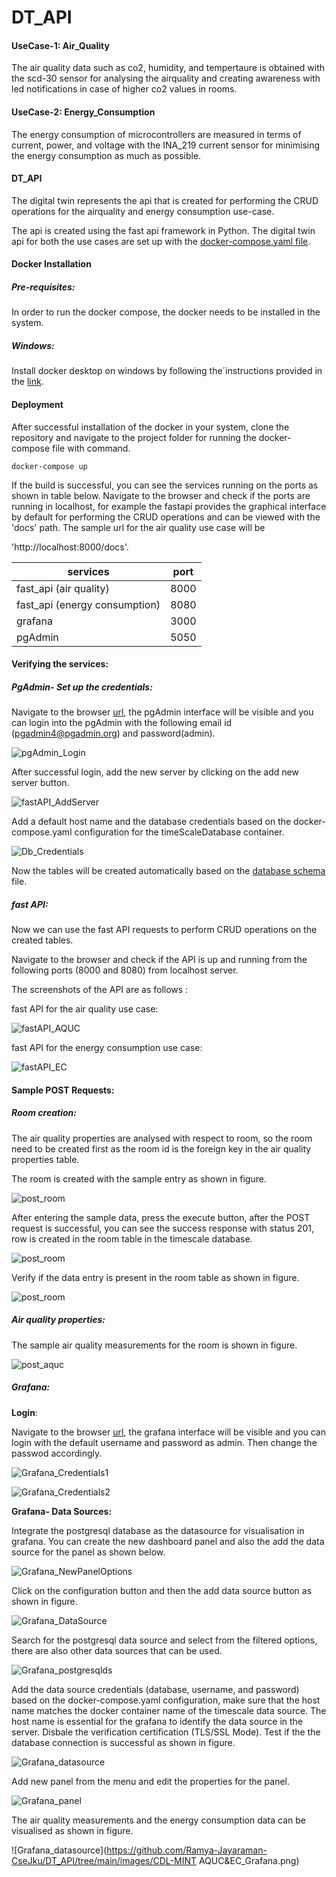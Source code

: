 # DT_API
#### UseCase-1: Air_Quality

The air quality data such as co2, humidity, and tempertaure is obtained with the scd-30 sensor for analysing the airquality and creating awareness with led notifications in case of higher co2 values in rooms.

#### UseCase-2: Energy_Consumption

The energy consumption of microcontrollers are measured in terms of current, power, and voltage with the INA_219 current sensor for minimising the energy consumption as much as possible.

#### DT_API

The digital twin represents the api that is created for performing the CRUD operations for the airquality  and energy consumption use-case.

The api is created using the fast api framework in Python. The digital twin api for both the use cases are set up with the [docker-compose.yaml file]('https://github.com/Ramya-Jayaraman-CseJku/DT_API/blob/main/docker-compose.yaml'). 

#### Docker Installation

##### Pre-requisites:

In order to run the docker compose, the docker needs to be installed in the system.

##### Windows:

Install docker desktop on windows by following the´instructions provided in the [link]('https://docs.docker.com/desktop/install/windows-install/').

#### Deployment

After successful installation of the docker in your system, clone the repository and navigate to the project folder for running the docker-compose file with command.

`docker-compose up`

If the build is successful, you can see the services running on the ports as shown in table below. Navigate to the browser and check if the ports are running in localhost, for example the fastapi provides the graphical interface by default for performing the CRUD operations and can be viewed with the 'docs' path. The sample url for the air quality use case will be

 'http://localhost:8000/docs'.

| services                      | port |
| ----------------------------- | ---- |
| fast_api (air quality)        | 8000 |
| fast_api (energy consumption) | 8080 |
| grafana                       | 3000 |
| pgAdmin                       | 5050 |

#### Verifying the services:

##### PgAdmin- Set up the credentials:

Navigate to the browser [url](http://localhost:5050), the pgAdmin interface will be visible and you can login into the pgAdmin with the following email id (pgadmin4@pgadmin.org) and password(admin).

![pgAdmin_Login](https://github.com/Ramya-Jayaraman-CseJku/DT_API/tree/main/images/pgAdmin_Login.png)

After successful login, add the new server by clicking on the add new server button.

![fastAPI_AddServer](https://github.com/Ramya-Jayaraman-CseJku/DT_API/tree/main/images/pgAdmin_AddNewServer.png)

Add a default host name and the database credentials based on the docker-compose.yaml configuration for the timeScaleDatabase container.

![Db_Credentials](https://github.com/Ramya-Jayaraman-CseJku/DT_API/tree/main/images/serverCredentials.png)

Now the tables will be created automatically based on the [database schema](https://github.com/Ramya-Jayaraman-CseJku/DT_API/Database_Schema.sql) file.

##### fast API:

Now we can use the fast API requests to perform CRUD operations on the created tables.

Navigate to the browser and check if the API is up and running from the following ports (8000 and 8080) from localhost server.

The screenshots of the API are as follows :

fast API for the air quality use case:

![fastAPI_AQUC](https://github.com/Ramya-Jayaraman-CseJku/DT_API/tree/main/images/fastAPI_AQUC.png)

fast API for the energy consumption use case:

![fastAPI_EC](https://github.com/Ramya-Jayaraman-CseJku/DT_API/tree/main/images/fastAPI_EC.png)

#### Sample POST Requests:

##### Room creation:

The air quality properties are analysed with respect to room, so the room need to be created first as the room id is the foreign key in the air quality properties table.

The room is created with the sample entry as shown in figure.

![post_room](https://github.com/Ramya-Jayaraman-CseJku/DT_API/tree/main/images/Room_Creation.png)

After entering the sample data, press the execute button, after the POST request is successful, you can see the success response with status 201, row is created in the room table in the timescale database.

![post_room](https://github.com/Ramya-Jayaraman-CseJku/DT_API/tree/main/images/Room_Creation_Success.png)

Verify if the data entry is present in the room table as shown in figure.

![post_room](https://github.com/Ramya-Jayaraman-CseJku/DT_API/tree/main/images/VerifyData_Room_Table.png)

##### Air quality properties:

The sample air quality measurements for the room is shown in figure.

![post_aquc](https://github.com/Ramya-Jayaraman-CseJku/DT_API/tree/main/images/airQualityProperties.png) 

##### Grafana: 

**Login**:

Navigate to the browser [url](http://localhost:3000), the grafana interface will be visible and you can login with the default username and password as admin. Then change the passwod accordingly.

![Grafana_Credentials1](https://github.com/Ramya-Jayaraman-CseJku/DT_API/tree/main/images/Grafana_Login.png)

![Grafana_Credentials2](https://github.com/Ramya-Jayaraman-CseJku/DT_API/tree/main/images/Grafana_NewPswd.png)

**Grafana- Data Sources:**

Integrate the postgresql database as the datasource for visualisation in grafana. You can create the new dashboard panel and also the add the data source for the panel as shown below.

![Grafana_NewPanelOptions](https://github.com/Ramya-Jayaraman-CseJku/DT_API/tree/main/images/Grafana_NewPanelOptions.png)

Click on the configuration button and then the add data source button as shown in figure.

![Grafana_DataSource](https://github.com/Ramya-Jayaraman-CseJku/DT_API/tree/main/images/Grafana_AddDataSource.png)

Search for the postgresql data source and select from the filtered options, there are also other data sources that can be used.

![Grafana_postgresqlds](https://github.com/Ramya-Jayaraman-CseJku/DT_API/tree/main/images/Grafana_AddDataSources.png)

Add the data source credentials (database, username, and password) based on the docker-compose.yaml configuration, make sure that the host name matches the docker container name of the timescale data source. The host name is essential for the grafana to identify the data source in the server.  Disbale the verification certification (TLS/SSL Mode). Test if the the database connection is successful as shown in  figure.

![Grafana_datasource](https://github.com/Ramya-Jayaraman-CseJku/DT_API/tree/main/images/Grafana_DataSources.png)

Add new panel from the menu and edit the properties for the panel.

![Grafana_panel](https://github.com/Ramya-Jayaraman-CseJku/DT_API/tree/main/images/Grafana_AddNewPanel.png)

The air quality measurements and the energy consumption data can be visualised as shown in figure.

![Grafana_datasource](https://github.com/Ramya-Jayaraman-CseJku/DT_API/tree/main/images/CDL-MINT AQUC&EC_Grafana.png)



